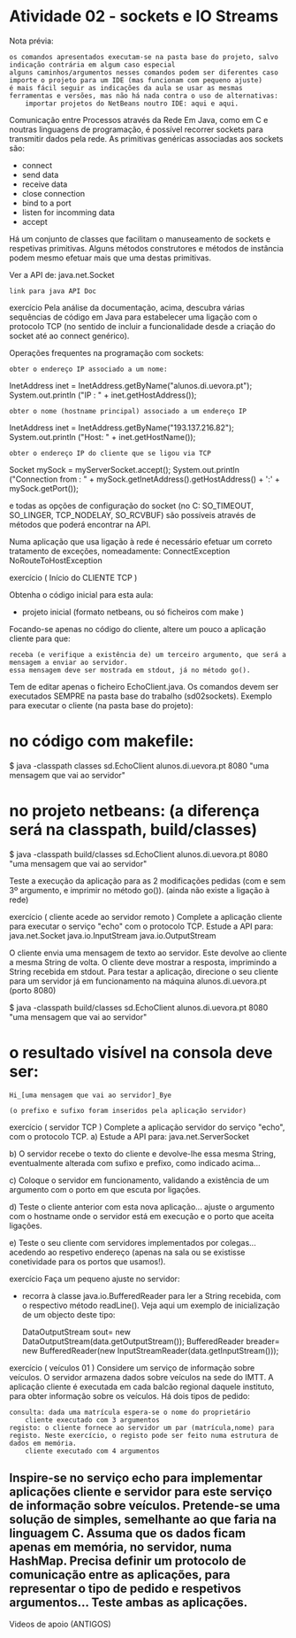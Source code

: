 # Atividade 02 - sockets e IO Streams


Nota prévia: 

    os comandos apresentados executam-se na pasta base do projeto, salvo indicação contrária em algum caso especial
    alguns caminhos/argumentos nesses comandos podem ser diferentes caso importe o projeto para um IDE (mas funcionam com pequeno ajuste)
    é mais fácil seguir as indicações da aula se usar as mesmas ferramentas e versões, mas não há nada contra o uso de alternativas:
        importar projetos do NetBeans noutro IDE: aqui e aqui.



Comunicação entre Processos através da Rede
Em Java, como em C e noutras linguagens de programação, é possível recorrer sockets para transmitir dados pela rede. As primitivas genéricas associadas aos sockets são:

- connect
- send data
- receive data
- close connection
- bind to a port
- listen for incomming data
- accept 



Há um conjunto de classes que facilitam o manuseamento de sockets e respetivas primitivas.
Alguns métodos construtores e métodos de instância podem mesmo efetuar mais que uma destas primitivas.

Ver a API de: java.net.Socket

    link para java API Doc

exercício
Pela análise da documentação, acima, descubra várias sequências de código em Java para estabelecer uma ligação com o protocolo TCP
(no sentido de incluir a funcionalidade desde a criação do socket até ao connect genérico).



Operações frequentes na programação com sockets:

    obter o endereço IP associado a um nome:

InetAddress inet = InetAddress.getByName("alunos.di.uevora.pt");
System.out.println ("IP : " + inet.getHostAddress());




    obter o nome (hostname principal) associado a um endereço IP

InetAddress inet = InetAddress.getByName("193.137.216.82");
System.out.println ("Host: " + inet.getHostName());




    obter o endereço IP do cliente que se ligou via TCP

Socket mySock = myServerSocket.accept();
System.out.println ("Connection from : " +
   mySock.getInetAddress().getHostAddress() + ':' + mySock.getPort());



e todas as opções de configuração do socket (no C: SO_TIMEOUT, SO_LINGER, TCP_NODELAY, SO_RCVBUF) são possíveis através de métodos que poderá encontrar na API.


Numa aplicação que usa ligação à rede é necessário efetuar um correto tratamento de exceções, nomeadamente:
  ConnectException
  NoRouteToHostException




exercício ( Início do CLIENTE TCP )

Obtenha o código inicial para esta aula: 
- projeto inicial (formato netbeans, ou só ficheiros com make  )


Focando-se apenas no código do cliente, altere um pouco a aplicação cliente para que:

    receba (e verifique a existência de) um terceiro argumento, que será a mensagem a enviar ao servidor. 
    essa mensagem deve ser mostrada em stdout, já no método go().


Tem de editar apenas o ficheiro EchoClient.java. 
Os comandos devem ser executados SEMPRE na pasta base do trabalho (sd02sockets). 
Exemplo para executar o cliente (na pasta base do projeto):

# no código com makefile:
$ java -classpath classes sd.EchoClient alunos.di.uevora.pt 8080 "uma mensagem que vai ao servidor"

# no projeto netbeans: (a diferença será na classpath, build/classes)
$ java -classpath build/classes sd.EchoClient alunos.di.uevora.pt 8080 "uma mensagem que vai ao servidor"


Teste a execução da aplicação para as 2 modificações pedidas (com e sem 3º argumento, e imprimir no método go()).
(ainda não existe a ligação à rede)



exercício ( cliente acede ao servidor remoto )
Complete a aplicação cliente para executar o serviço "echo" com o protocolo TCP. 
Estude a API para:
  java.net.Socket
  java.io.InputStream
  java.io.OutputStream

O cliente envia uma mensagem de texto ao servidor. Este devolve ao cliente a mesma String de volta. 
O cliente deve mostrar a resposta, imprimindo a String recebida em stdout.
Para testar a aplicação, direcione o seu cliente para um servidor já em funcionamento na máquina alunos.di.uevora.pt (porto 8080)

$ java -classpath build/classes sd.EchoClient alunos.di.uevora.pt 8080 "uma mensagem que vai ao servidor"



 
# o resultado visível na consola deve ser:
 

    Hi_[uma mensagem que vai ao servidor]_Bye

    (o prefixo e sufixo foram inseridos pela aplicação servidor)





exercício ( servidor TCP ) 
Complete a aplicação servidor do serviço "echo", com o protocolo TCP. 
a) Estude a API para:
  java.net.ServerSocket

b) O servidor recebe o texto do cliente e devolve-lhe essa mesma String, eventualmente alterada com sufixo e prefixo, como indicado acima...

c) Coloque o servidor em funcionamento, validando a existência de um argumento com o porto em que escuta por ligações.

d) Teste o cliente anterior com esta nova aplicação... ajuste o argumento com o hostname onde o servidor está em execução e o porto que aceita ligações.


e) Teste o seu cliente com servidores implementados por colegas... acedendo ao respetivo endereço (apenas na sala ou se existisse conetividade para os portos que usamos!).



exercício
Faça um pequeno ajuste no servidor:
- recorra à classe java.io.BufferedReader para ler a String recebida, com o respectivo método readLine().
Veja aqui um exemplo de inicialização de um objecto deste tipo:

    DataOutputStream sout= new DataOutputStream(data.getOutputStream());
    BufferedReader breader= new BufferedReader(new InputStreamReader(data.getInputStream()));




exercício  ( veículos 01 )
Considere um serviço de informação sobre veículos. 
O servidor armazena dados sobre veículos na sede do IMTT. A aplicação cliente é executada em cada balcão regional daquele instituto, para obter informação sobre os veículos. Há dois tipos de pedido:

    consulta: dada uma matrícula espera-se o nome do proprietário
        cliente executado com 3 argumentos
    registo: o cliente fornece ao servidor um par (matrícula,nome) para registo. Neste exercício, o registo pode ser feito numa estrutura de dados em memória.
        cliente executado com 4 argumentos

Inspire-se no serviço echo para implementar aplicações cliente e servidor para este serviço de informação sobre veículos.
Pretende-se uma solução de simples, semelhante ao que faria na linguagem C.
Assuma que os dados ficam apenas em memória, no servidor, numa HashMap. 
Precisa definir um protocolo de comunicação entre as aplicações, para representar o tipo de pedido e respetivos argumentos...
Teste ambas as aplicações.
--

Videos de apoio (ANTIGOS)
